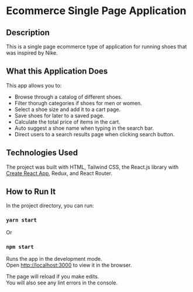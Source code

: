 # Ecommerce Single Page Application

## Description

This is a single page ecommerce type of application for running shoes that was inspired by Nike.

## What this Application Does

This app allows you to:

- Browse through a catalog of different shoes.
- Filter thorugh categories if shoes for men or women.
- Select a shoe size and add it to a cart page.
- Save shoes for later to a saved page.
- Calculate the total price of items in the cart.
- Auto suggest a shoe name when typing in the search bar.
- Direct users to a search results page when clicking search button.

## Technologies Used

The project was built with HTML, Tailwind CSS, the React.js library with [Create React App](https://github.com/facebook/create-react-app), Redux, and React Router.

## How to Run It

In the project directory, you can run:

### `yarn start`

Or

### `npm start`

Runs the app in the development mode.\
Open [http://localhost:3000](http://localhost:3000) to view it in the browser.

The page will reload if you make edits.\
You will also see any lint errors in the console.

